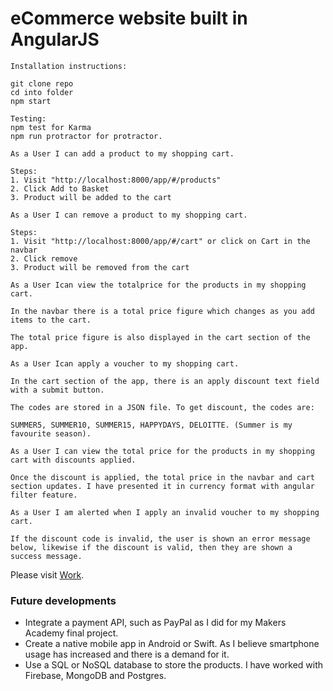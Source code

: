 # eCommerce website built in AngularJS

```
Installation instructions:

git clone repo
cd into folder
npm start

Testing:
npm test for Karma
npm run protractor for protractor.
```

```
As a User I can add a product to my shopping cart.

Steps:
1. Visit "http://localhost:8000/app/#/products"
2. Click Add to Basket
3. Product will be added to the cart
```

```
As a User I can remove a product to my shopping cart.

Steps:
1. Visit "http://localhost:8000/app/#/cart" or click on Cart in the navbar
2. Click remove
3. Product will be removed from the cart
```

```
As a User Ican view the totalprice for the products in my shopping cart.

In the navbar there is a total price figure which changes as you add items to the cart.

The total price figure is also displayed in the cart section of the app.
```

```
As a User Ican apply a voucher to my shopping cart.

In the cart section of the app, there is an apply discount text field with a submit button.

The codes are stored in a JSON file. To get discount, the codes are:

SUMMER5, SUMMER10, SUMMER15, HAPPYDAYS, DELOITTE. (Summer is my favourite season).
```

```
As a User I can view the total price for the products in my shopping cart with discounts applied.

Once the discount is applied, the total price in the navbar and cart section updates. I have presented it in currency format with angular filter feature.
```

```
As a User I am alerted when I apply an invalid voucher to my shopping cart.

If the discount code is invalid, the user is shown an error message below, likewise if the discount is valid, then they are shown a success message.
```

Please visit [Work](https://sleepy-basin-6579.herokuapp.com/home.html).

### Future developments
* Integrate a payment API, such as PayPal as I did for my Makers Academy final project.
* Create a native mobile app in Android or Swift. As I believe smartphone usage has increased and there is a demand for it.
* Use a SQL or NoSQL database to store the products. I have worked with Firebase, MongoDB and Postgres.
